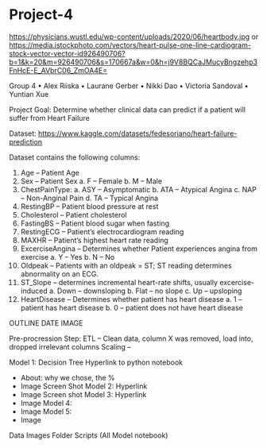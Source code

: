 # Project-4



https://physicians.wustl.edu/wp-content/uploads/2020/06/heartbody.jpg
or
https://media.istockphoto.com/vectors/heart-pulse-one-line-cardiogram-stock-vector-vector-id926490706?b=1&k=20&m=926490706&s=170667a&w=0&h=j9V8BQCaJMucyBngzehp3FnHcE-E_AVbrC06_ZmOA4E=

Group 4
•	Alex Riiska
•	Laurane Gerber
•	Nikki Dao
•	Victoria Sandoval
•	Yuntian Xue

Project Goal: Determine whether clinical data can predict if a patient will suffer from Heart Failure

Dataset: https://www.kaggle.com/datasets/fedesoriano/heart-failure-prediction

Dataset contains the following columns:
1.	Age – Patient Age 
2.	Sex – Patient Sex
a.	F – Female
b.	M – Male
3.	ChestPainType:
a.	ASY – Asymptomatic
b.	ATA – Atypical Angina
c.	NAP – Non-Anginal Pain
d.	TA – Typical Angina
4.	RestingBP – Patient blood pressure at rest
5.	Cholesterol – Patient cholesterol
6.	FastingBS – Patient blood sugar when fasting
7.	RestingECG – Patient’s electrocardiogram reading
8.	MAXHR – Patient’s highest heart rate reading
9.	ExcerciseAngina – Determines whether Patient experiences angina from exercise
a.	Y – Yes
b.	N – No
10.	Oldpeak – Patients with an oldpeak = ST; ST reading determines abnormality on an ECG.
11.	ST_Slope – determines incremental heart-rate shifts, usually excercise-induced
a.	Down – downsloping
b.	Flat – no slope
c.	Up – upsloping
12.	HeartDisease – Determines whether patient has heart disease
a.	1 – patient has heart disease
b.	0 – patient does not have heart disease



OUTLINE DATE IMAGE

Pre-procression Step: 
ETL – Clean data, column X was removed, load into, dropped irrelevant columns
Scaling –  

Model 1: Decision Tree Hyperlink to python notebook
-	About: why we chose, the %
-	Image Screen Shot
Model 2: Hyperlink
-	Image Screen shot
Model 3: Hyperlink
-	Image
Model 4: 
-	Image
Model 5:
-	Image

Data
Images Folder
Scripts (All Model notebook)
